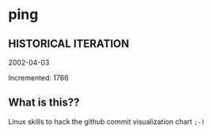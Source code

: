 # ping

## HISTORICAL ITERATION
2002-04-03

Incremented: 1766

## What is this?? 
Linux skills to hack the github commit visualization chart `;-)`
